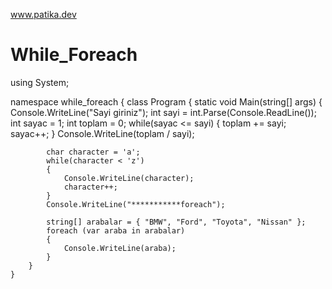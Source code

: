 www.patika.dev
# While_Foreach

using System;

namespace while_foreach
{
    class Program
    {
        static void Main(string[] args)
        {
            Console.WriteLine("Sayi giriniz");
            int sayi = int.Parse(Console.ReadLine());
            int sayac = 1;
            int toplam = 0;
            while(sayac <= sayi)
            {
                toplam += sayi;
                sayac++;
            }
            Console.WriteLine(toplam / sayi);

            char character = 'a';
            while(character < 'z')
            {
                Console.WriteLine(character);
                character++;
            }
            Console.WriteLine("***********foreach");

            string[] arabalar = { "BMW", "Ford", "Toyota", "Nissan" };
            foreach (var araba in arabalar)
            {
                Console.WriteLine(araba);
            }
        }
    }

